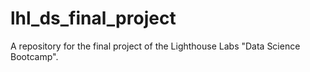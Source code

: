# lhl_ds_final_project
A repository for the final project of the Lighthouse Labs "Data Science Bootcamp".
